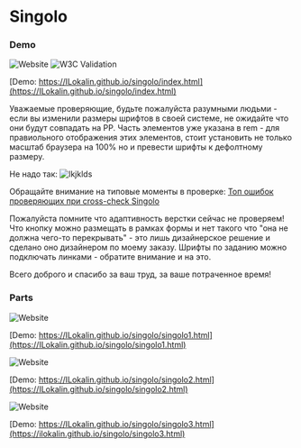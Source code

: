 # Singolo #

### Demo ###
![Website](https://img.shields.io/website?up_message=Singolo_online&url=https://ILokalin.github.io/singolo/index.html) ![W3C Validation](https://img.shields.io/w3c-validation/html?targetUrl=https%3A%2F%2Filokalin.github.io%2Fsingolo%2Findex.html)

[Demo: https://ILokalin.github.io/singolo/index.html](https://ILokalin.github.io/singolo/index.html)


Уважаемые проверяющие, будьте пожалуйста разумными людьми - если вы изменили размеры шрифтов в своей системе, не ожидайте что они будут совпадать на PP. Часть элементов уже указана в rem - для правиольного отображения этих элементов, стоит установить не только масштаб браузера на 100% но и превести шрифты к дефолтному размеру.

Не надо так:
![lkjklds](https://i.ibb.co/9TGHmS4/upps.jpg)

Обращайте внимание на типовые моменты в проверке:
[Топ ошибок проверяющих при cross-check Singolo](https://not-saint.github.io/Cross-check-FAQ/singolo.html)

Пожалуйста помните что адаптивность верстки сейчас не проверяем!
Что кнопку можно размещать в рамках формы и нет такого что "она не должна чего-то перекрывать" - это лишь дизайнерское решение и сделано оно дизайнером по моему заказу.
Шрифты по заданию можно подключать линками - обратите внимание и на это.

Всего доброго и спасибо за ваш труд, за ваше потраченное время!

### Parts ###

![Website](https://img.shields.io/website?up_message=Singolo1_online&url=https://ILokalin.github.io/singolo/singolo1.html)

[Demo: https://ILokalin.github.io/singolo/singolo1.html](https://ILokalin.github.io/singolo/singolo1.html)

![Website](https://img.shields.io/website?up_message=Singolo2_online&url=https://ILokalin.github.io/singolo/singolo2.html)

[Demo: https://ILokalin.github.io/singolo/singolo2.html](https://ILokalin.github.io/singolo/singolo2.html)

![Website](https://img.shields.io/website?up_message=Singolo3_online&url=https://ILokalin.github.io/singolo/singolo3.html)

[Demo: https://ILokalin.github.io/singolo/singolo3.html](https://ilokalin.github.io/singolo/singolo3.html)